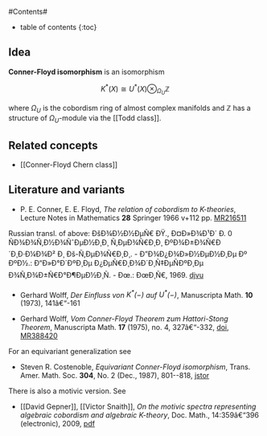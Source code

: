 

#Contents#
* table of contents
{:toc}

## Idea

__Conner-Floyd isomorphism__ is an isomorphism 

$$
K^*(X)\cong U^*(X)\otimes_{\Omega_U}\mathbb{Z}
$$

where $\Omega_U$ is the cobordism ring of almost complex manifolds and $\mathbb{Z}$ has a structure of $\Omega_U$-module via the [[Todd class]]. 

## Related concepts

* [[Conner-Floyd Chern class]]

## Literature and variants

* P. E. Conner, E. E. Floyd, _The relation of cobordism to $K$-theories_, Lecture Notes in Mathematics __28__ Springer 1966 v+112 pp. [MR216511](http://www.ams.org/mathscinet-getitem?mr=216511)

Russian transl. of above: ÐšÐ¾Ð½Ð½ÐµÑ€ ÐŸ., Ð¤Ð»Ð¾Ð¹Ð´ Ð­. 0 ÑÐ¾Ð¾Ñ‚Ð½Ð¾ÑˆÐµÐ½Ð¸Ð¸ Ñ‚ÐµÐ¾Ñ€Ð¸Ð¸ ÐºÐ¾Ð±Ð¾Ñ€Ð´Ð¸Ð·Ð¼Ð¾Ð² Ð¸ Ðš-Ñ‚ÐµÐ¾Ñ€Ð¸Ð¸. - Ð”Ð¾Ð¿Ð¾Ð»Ð½ÐµÐ½Ð¸Ðµ Ðº ÐºÐ½.: Ð“Ð»Ð°Ð´ÐºÐ¸Ðµ Ð¿ÐµÑ€Ð¸Ð¾Ð´Ð¸Ñ‡ÐµÑÐºÐ¸Ðµ Ð¾Ñ‚Ð¾Ð±Ñ€Ð°Ð¶ÐµÐ½Ð¸Ñ. - Ðœ.: ÐœÐ¸Ñ€, 1969. [djvu](http://gen.lib.rus.ec/get?nametype=orig&md5=11459C40D0E52BA45BDAD92BC8AC0ACA)

* Gerhard Wolff, _Der Einfluss von $K^{\ast} (-)$ auf $U^{\ast} (-)$_,
Manuscripta Math. __10__ (1973), 141â€“-161

* Gerhard Wolff,  _Vom Conner-Floyd Theorem zum Hattori-Stong Theorem_, 
Manuscripta Math. __17__ (1975), no. 4, 327â€“-332, [doi](http://dx.doi.org/10.1007/BF01170729), [MR388420](http://www.ams.org/mathscinet-getitem?mr=388420)

For an equivariant generalization see


* Steven R. Costenoble, _Equivariant Conner-Floyd isomorphism_, Trans. Amer. Math. Soc. __304__, No. 2 (Dec., 1987), 801--818, [jstor](http://www.jstor.org/stable/2000742)

There is also a motivic version. See

*  [[David Gepner]], [[Victor Snaith]], _On the motivic spectra representing algebraic cobordism and algebraic K-theory_, Doc. Math., 14:359â€“396 (electronic), 2009, [pdf](http://www.math.uni-bielefeld.de/documenta/vol-14/14.pdf)